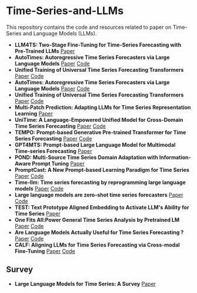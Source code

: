# Time-Series-and-LLMs

This repository contains the code and resources related to paper on Time-Series and Language Models (LLMs).





- **LLM4TS: Two-Stage Fine-Tuning for Time-Series Forecasting with Pre-Trained LLMs** [Paper](https://arxiv.org/pdf/2308.08469)
- **AutoTimes: Autoregressive Time Series Forecasters via Large Language Models** [Paper](https://arxiv.org/abs/2402.02370) [Code](https://github.com/thuml/AutoTimes)
- **Unified Training of Universal Time Series Forecasting Transformers** [Paper](https://arxiv.org/pdf/2402.02592) [Code](https://github.com/SalesforceAIResearch/uni2ts)
- **AutoTimes: Autoregressive Time Series Forecasters via Large Language Models** [Paper](https://arxiv.org/pdf/2402.02370) [Code](https://github.com/thuml/AutoTimes)
- **Unified Training of Universal Time Series Forecasting Transformers** [Paper](https://arxiv.org/pdf/2402.02592) [Code](https://github.com/SalesforceAIResearch/uni2ts)
- **Multi-Patch Prediction: Adapting LLMs for Time Series Representation Learning** [Paper](https://arxiv.org/pdf/2402.04852)
- **UniTime: A Language-Empowered Unified Model for Cross-Domain Time Series Forecasting** [Paper](https://arxiv.org/pdf/2310.09751v1) [Code](https://github.com/liuxu77/UniTime)
- **TEMPO: Prompt-based Generative Pre-trained Transformer for Time Series Forecasting** [Paper](https://arxiv.org/pdf/2310.04948) [Code](https://github.com/liaoyuhua/tempo-pytorch)
- **GPT4MTS: Prompt-based Large Language Model for Multimodal Time-series Forecasting** [Paper](https://ojs.aaai.org/index.php/AAAI/article/view/30383) 
- **POND: Multi-Source Time Series Domain Adaptation with Information-Aware Prompt Tuning** [Paper](https://arxiv.org/pdf/2312.12276)
- **PromptCast: A New Prompt-based Learning Paradigm for Time Series** [Paper](https://arxiv.org/pdf/2210.08964) [Code](https://github.com/HaoUNSW/PISA)
- **Time-llm: Time series forecasting by reprogramming large language models** [Paper](https://arxiv.org/pdf/2310.01728) [Code](https://github.com/KimMeen/Time-LLM)
- **Large language models are zero-shot time series forecasters** [Paper](https://arxiv.org/pdf/2310.07820) [Code](https://github.com/ngruver/llmtime)
- **TEST: Text Prototype Aligned Embedding to Activate LLM's Ability for Time Series** [Paper](https://arxiv.org/pdf/2308.08241)
- **One Fits All:Power General Time Series Analysis by Pretrained LM** [Paper](https://arxiv.org/abs/2302.11939) [Code](https://github.com/DAMO-DI-ML/NeurIPS2023-One-Fits-All)
- **Are Language Models Actually Useful for Time Series Forecasting ?** [Paper](https://arxiv.org/abs/2406.16964) [Code](https://github.com/BennyTMT/LLMsForTimeSeries)
- **CALF: Aligning LLMs for Time Series Forecasting via Cross-modal Fine-Tuning** [Paper](https://arxiv.org/abs/2403.07300) [Code](https://github.com/Hank0626/CALF)


## Survey
- **Large Language Models for Time Series: A Survey** [Paper](https://arxiv.org/abs/2402.01801)